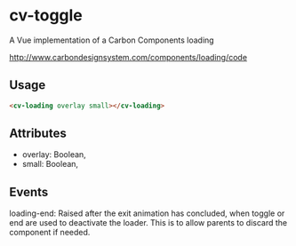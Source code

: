 # cv-toggle

A Vue implementation of a Carbon Components loading

http://www.carbondesignsystem.com/components/loading/code

## Usage

```html
<cv-loading overlay small></cv-loading>
```

## Attributes

- overlay: Boolean,
- small: Boolean,

## Events

loading-end: Raised after the exit animation has concluded, when toggle or end are used to deactivate the loader. This is to allow parents to discard the component if needed.
